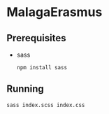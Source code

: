 # MalagaErasmus

## Prerequisites

- sass

  ```npm
  npm install sass
  ```

## Running
  
  ```npm
  sass index.scss index.css
  ```

